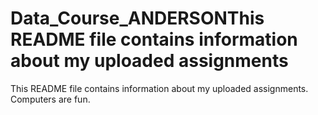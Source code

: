 # Data_Course_ANDERSONThis README file contains information about my uploaded assignments
This README file contains information about my uploaded assignments. Computers are fun.